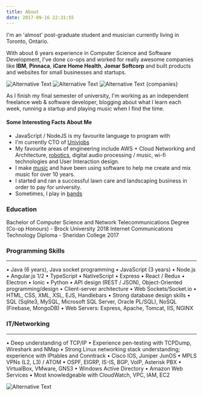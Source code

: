 ```yaml
---
title: About
date: 2017-09-16 22:31:55
---
```


I'm an 'almost' post-graduate student and musician currently living in Toronto, Ontario.

With about 6 years experience in Computer Science and Software Development, I've done co-ops and worked for really awesome companies like __IBM__, __Pinnaca__, __iCare Home Health__, __Jomar Softcorp__ and built products and websites for small businesses and startups.

![Alternative Text](/images/companies/ibm.png "IBM") ![Alternative Text](/images/companies/pinnaca.png "Pinnaca") ![Alternative Text](/images/companies/jomar.png "Jomar Softcorp") {companies}

As I finish my final semester of university, I'm working as an independent freelance web & software developer, blogging about what I learn each week, running a startup and playing music when I find the time.

#### Some Interesting Facts About Me

- JavaScript / NodeJS is my favourite language to program with
- I'm currently CTO of [Univjobs](https://univjobs.ca)
- My favourite areas of engineering include AWS + Cloud Networking and Architecture, [robotics](https://www.instagram.com/p/BRmUie3DbSL/?taken-by=stemmlerjs), digital audio processing / music, wi-fi technologies and User Interaction design.
- I make [music](/music) and have been using software to help me create and mix music for over 10 years. 
- I started and ran a successful lawn care and landscaping business in order to pay for university.
- Sometimes, I play in [bands](https://debutante-band.bandcamp.com/releases)

### Education
Bachelor of Computer Science and Network Telecommunications Degree (Co-op Honours) - Brock University 2018
Internet Communications Technology Diploma - Sheridan College 2017

### Programming Skills
------------------------------
• Java (6 years), Java socket programming
• JavaScript (3 years)
• Node.js
• Angular.js 1/2
• TypeScript
• NativeScript
• Express 
• React / Redux
• Electron
• Ionic
• Python
• API design (REST / JSON), Object-Oriented programming/design
• Client-server architecture 
• Web Sockets/Socket.io
• HTML, CSS, XML, XSL, EJS, Handlebars
• Strong database design skills
• SQL (Sqlite3, MySQL, Microsoft SQL Server, Oracle PL/SQL), NoSQL (Firebase, MongoDB)
• Web Servers: Express, Apache, Tomcat, IIS, NGINX


### IT/Networking
------------------------------
• Deep understanding of TCP/IP
• Experience pen-testing with TCPDump, Wireshark and NMap
• Strong Linux networking stack understanding; experience with IPtables and Conntrack 
• Cisco IOS, Juniper JunOS
• MPLS VPNs (L2, L3) / ATOM
• OSPF, EIGRP, IS-IS, BGP, VoIP, Asterisk PBX
• VirtualBox, VMware, GNS3
• Windows Active Directory
• Amazon Web Services
• Most knowledgeable with CloudWatch, VPC, IAM, EC2


![Alternative Text](/images/coding.png "Me, coding")